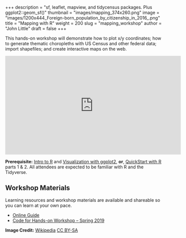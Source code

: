 +++
description = "sf, leaflet, mapview, and tidycensus packages. Plus ggplot2::geom_sf()"
thumbnail = "images/mapping_374x260.png"
image = "images/1200x444_Foreign-born_population_by_citizenship_in_2016_.png"
title = "Mapping with R"
weight = 200
slug = "mapping_workshop"
author = "John Little"
draft = false
+++

<!-- Image Credit  https://en.wikipedia.org/wiki/File:Foreign-born_population_by_citizenship_in_2016_.png  -->
This hands-on workshop will demonstrate how to plot x/y coordinates; how to generate thematic choropleths with US Census and other federal data; import shapefiles; and create interactive maps on the web.

<!-- 
<iframe width="560" height="315" src="https://www.youtube.com/embed/np38vEHSxLU" frameborder="0" allow="accelerometer; autoplay; encrypted-media; gyroscope; picture-in-picture" allowfullscreen></iframe>
-->

<iframe height="315" width="560" src="https://warpwire.duke.edu/w/JZ8EAA/" frameborder="0" scrolling="0" allow="autoplay; encrypted-media; fullscreen;  picture-in-picture;" allowfullscreen></iframe>


**Prerequisite:**  [Intro to R](/portfolio/intro2r_workshop/) and [Visualization with ggplot2](/portfolio/ggplot_workshop/), **or**, [QuickStart with R](/portfolio/r_flipped/) parts 1 & 2. All attendees are expected to be familiar with R and the Tidyverse.

<!-- <a href="https://duke.libcal.com/event/6097351" class="button big">Register</a> Feb. 12, 2020 - **Mapping with R**

<a href="https://duke.libcal.com/event/7305910" class="button big">Register: Mapping. Feb 1. 2021</a>  
  
<a href="https://duke.libcal.com/event/7305911" class="button big">Register: Processing and Analysis. Feb 15. 2021</a>  

-->

## Workshop Materials

Learning resources and workshop materials are available and shareable so you can learn at your own pace. 

- [Online Guide](https://map-rfun.library.duke.edu/)
- [Code for Hands-on Workshop – Spring 2019](https://github.com/libjohn/map-spring2019)

**Image Credit:**  [Wikipedia](https://en.wikipedia.org/wiki/File:Foreign-born_population_by_citizenship_in_2016_.png)  [CC BY-SA](https://creativecommons.org/licenses/by-sa/4.0/deed.en)
